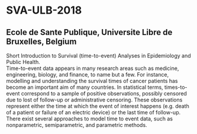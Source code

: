# SVA-ULB-2018
## Ecole de Sante Publique, Universite Libre de Bruxelles, Belgium
Short Introduction to Survival (time-to-event) Analyses in Epidemiology and Public Health.  
Time-to-event data appears in many research areas such as medicine, engineering, biology, and finance, to name but a few. For instance, modelling and understanding the survival times of cancer patients has become an important aim of many countries. In statistical terms, times-to-event correspond to a sample of positive observations, possibly censored due to lost of follow-up or administrative censoring. These observations represent either the time at which the event of interest happens (e.g. death of a patient or failure of an electric device) or the last time of follow-up. There exist several approaches to model time to event data, such as nonparametric, semiparametric, and parametric methods. 
